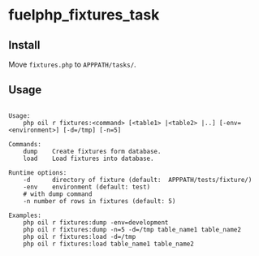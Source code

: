 fuelphp_fixtures_task
=====================

## Install
Move <code>fixtures.php</code> to <code>APPPATH/tasks/</code>.

## Usage
<pre><code>
Usage:
    php oil r fixtures:&lt;command&gt; [&lt;table1&gt; |&lt;table2&gt; |..] [-env=&lt;environment&gt;] [-d=/tmp] [-n=5] 

Commands:
    dump    Create fixtures form database.
    load    Load fixtures into database.

Runtime options:
    -d      directory of fixture (default:  APPPATH/tests/fixture/)
    -env    environment (default: test)
    # with dump command
    -n number of rows in fixtures (default: 5)

Examples:
    php oil r fixtures:dump -env=development
    php oil r fixtures:dump -n=5 -d=/tmp table_name1 table_name2
    php oil r fixtures:load -d=/tmp
    php oil r fixtures:load table_name1 table_name2
</code></pre>
